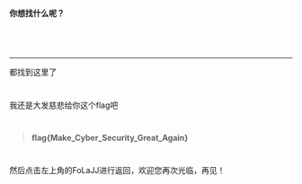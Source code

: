 **你想找什么呢？**



<br>



# 



---



都找到这里了

# 

我还是大发慈悲给你这个flag吧

# 



> **flag{Make_Cyber_Security_Great_Again}**



# 

然后点击左上角的FoLaJJ进行返回，欢迎您再次光临，再见！







<br>

<br>

<br>

<br>

